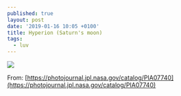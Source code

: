 ```yaml
---
published: true
layout: post
date: '2019-01-16 10:05 +0100'
title: Hyperion (Saturn's moon)
tags:
  - luv
---
```

![](https://cdn.scrot.moe/images/2019/01/16/SaturnsMoonHyperion.png)

From: [https://photojournal.jpl.nasa.gov/catalog/PIA07740](https://photojournal.jpl.nasa.gov/catalog/PIA07740)
